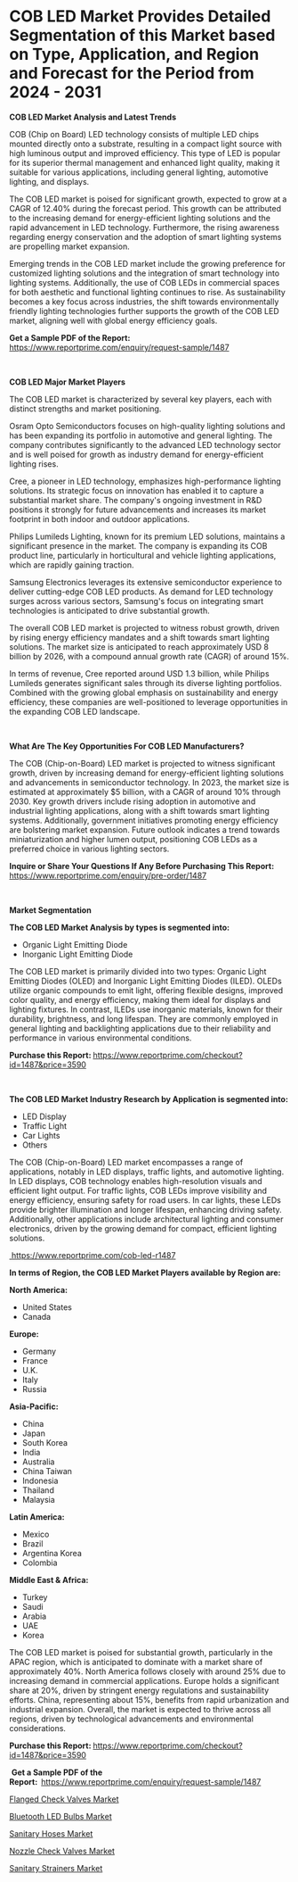 <p><h1>COB LED Market Provides Detailed Segmentation of this Market based on Type, Application, and Region and Forecast for the Period from 2024 - 2031</h1></p><p><strong>COB LED Market Analysis and Latest Trends</strong></p>
<p><p>COB (Chip on Board) LED technology consists of multiple LED chips mounted directly onto a substrate, resulting in a compact light source with high luminous output and improved efficiency. This type of LED is popular for its superior thermal management and enhanced light quality, making it suitable for various applications, including general lighting, automotive lighting, and displays.</p><p>The COB LED market is poised for significant growth, expected to grow at a CAGR of 12.40% during the forecast period. This growth can be attributed to the increasing demand for energy-efficient lighting solutions and the rapid advancement in LED technology. Furthermore, the rising awareness regarding energy conservation and the adoption of smart lighting systems are propelling market expansion. </p><p>Emerging trends in the COB LED market include the growing preference for customized lighting solutions and the integration of smart technology into lighting systems. Additionally, the use of COB LEDs in commercial spaces for both aesthetic and functional lighting continues to rise. As sustainability becomes a key focus across industries, the shift towards environmentally friendly lighting technologies further supports the growth of the COB LED market, aligning well with global energy efficiency goals.</p></p>
<p><strong>Get a Sample PDF of the Report:&nbsp;</strong> <a href="https://www.reportprime.com/enquiry/request-sample/1487?utm_campaign=1876&utm_medium=2&utm_source=Github&utm_content=ia&utm_term=24122024&utm_id=cob-led">https://www.reportprime.com/enquiry/request-sample/1487</a></p>
<p>&nbsp;</p>
<p><strong>COB LED Major Market Players</strong></p>
<p><p>The COB LED market is characterized by several key players, each with distinct strengths and market positioning. </p><p>Osram Opto Semiconductors focuses on high-quality lighting solutions and has been expanding its portfolio in automotive and general lighting. The company contributes significantly to the advanced LED technology sector and is well poised for growth as industry demand for energy-efficient lighting rises.</p><p>Cree, a pioneer in LED technology, emphasizes high-performance lighting solutions. Its strategic focus on innovation has enabled it to capture a substantial market share. The company's ongoing investment in R&D positions it strongly for future advancements and increases its market footprint in both indoor and outdoor applications.</p><p>Philips Lumileds Lighting, known for its premium LED solutions, maintains a significant presence in the market. The company is expanding its COB product line, particularly in horticultural and vehicle lighting applications, which are rapidly gaining traction.</p><p>Samsung Electronics leverages its extensive semiconductor experience to deliver cutting-edge COB LED products. As demand for LED technology surges across various sectors, Samsung's focus on integrating smart technologies is anticipated to drive substantial growth.</p><p>The overall COB LED market is projected to witness robust growth, driven by rising energy efficiency mandates and a shift towards smart lighting solutions. The market size is anticipated to reach approximately USD 8 billion by 2026, with a compound annual growth rate (CAGR) of around 15%.</p><p>In terms of revenue, Cree reported around USD 1.3 billion, while Philips Lumileds generates significant sales through its diverse lighting portfolios. Combined with the growing global emphasis on sustainability and energy efficiency, these companies are well-positioned to leverage opportunities in the expanding COB LED landscape.</p></p>
<p>&nbsp;</p>
<p><strong>What Are The Key Opportunities For COB LED Manufacturers?</strong></p>
<p><p>The COB (Chip-on-Board) LED market is projected to witness significant growth, driven by increasing demand for energy-efficient lighting solutions and advancements in semiconductor technology. In 2023, the market size is estimated at approximately $5 billion, with a CAGR of around 10% through 2030. Key growth drivers include rising adoption in automotive and industrial lighting applications, along with a shift towards smart lighting systems. Additionally, government initiatives promoting energy efficiency are bolstering market expansion. Future outlook indicates a trend towards miniaturization and higher lumen output, positioning COB LEDs as a preferred choice in various lighting sectors.</p></p>
<p><strong>Inquire or Share Your Questions If Any Before Purchasing This Report:</strong> <a href="https://www.reportprime.com/enquiry/pre-order/1487?utm_campaign=1876&utm_medium=2&utm_source=Github&utm_content=ia&utm_term=24122024&utm_id=cob-led">https://www.reportprime.com/enquiry/pre-order/1487</a></p>
<p>&nbsp;</p>
<p><strong>Market Segmentation</strong></p>
<p><strong>The COB LED Market Analysis by types is segmented into:</strong></p>
<p><ul><li>Organic Light Emitting Diode</li><li>Inorganic Light Emitting Diode</li></ul></p>
<p><p>The COB LED market is primarily divided into two types: Organic Light Emitting Diodes (OLED) and Inorganic Light Emitting Diodes (ILED). OLEDs utilize organic compounds to emit light, offering flexible designs, improved color quality, and energy efficiency, making them ideal for displays and lighting fixtures. In contrast, ILEDs use inorganic materials, known for their durability, brightness, and long lifespan. They are commonly employed in general lighting and backlighting applications due to their reliability and performance in various environmental conditions.</p></p>
<p><strong>Purchase this Report:&nbsp;</strong><a href="https://www.reportprime.com/checkout?id=1487&price=3590&utm_campaign=1876&utm_medium=2&utm_source=Github&utm_content=ia&utm_term=24122024&utm_id=cob-led">https://www.reportprime.com/checkout?id=1487&price=3590</a></p>
<p>&nbsp;</p>
<p><strong>The COB LED Market Industry Research by Application is segmented into:</strong></p>
<p><ul><li>LED Display</li><li>Traffic Light</li><li>Car Lights</li><li>Others</li></ul></p>
<p><p>The COB (Chip-on-Board) LED market encompasses a range of applications, notably in LED displays, traffic lights, and automotive lighting. In LED displays, COB technology enables high-resolution visuals and efficient light output. For traffic lights, COB LEDs improve visibility and energy efficiency, ensuring safety for road users. In car lights, these LEDs provide brighter illumination and longer lifespan, enhancing driving safety. Additionally, other applications include architectural lighting and consumer electronics, driven by the growing demand for compact, efficient lighting solutions.</p></p>
<p><a href="https://www.reportprime.com/cob-led-r1487?utm_campaign=1876&utm_medium=2&utm_source=Github&utm_content=ia&utm_term=24122024&utm_id=cob-led">&nbsp;https://www.reportprime.com/cob-led-r1487</a></p>
<p><strong>In terms of Region, the COB LED Market Players available by Region are:</strong></p>
<p>
    <p> <strong> North America: </strong>
        <ul>
            <li>United States</li>
            <li>Canada</li>
        </ul>
        </p> 
    <p> <strong> Europe: </strong>
        <ul>
            <li>Germany</li>
            <li>France</li>
            <li>U.K.</li>
            <li>Italy</li>
            <li>Russia</li>
        </ul>
        </p> 
    <p> <strong> Asia-Pacific: </strong>
        <ul>
            <li>China</li>
            <li>Japan</li>
            <li>South Korea</li>
            <li>India</li>
            <li>Australia</li>
            <li>China Taiwan</li>
            <li>Indonesia</li>
            <li>Thailand</li>
            <li>Malaysia</li>
        </ul>
        </p> 
    <p> <strong> Latin America: </strong>
        <ul>
            <li>Mexico</li>
            <li>Brazil</li>
            <li>Argentina Korea</li>
            <li>Colombia</li>
        </ul>
        </p> 
    <p> <strong> Middle East & Africa: </strong>
        <ul>
            <li>Turkey</li>
            <li>Saudi</li>
            <li>Arabia</li>
            <li>UAE</li>
            <li>Korea</li>
        </ul>
    </p>
    </p>
<p><p>The COB LED market is poised for substantial growth, particularly in the APAC region, which is anticipated to dominate with a market share of approximately 40%. North America follows closely with around 25% due to increasing demand in commercial applications. Europe holds a significant share at 20%, driven by stringent energy regulations and sustainability efforts. China, representing about 15%, benefits from rapid urbanization and industrial expansion. Overall, the market is expected to thrive across all regions, driven by technological advancements and environmental considerations.</p></p>
<p><strong>Purchase this Report: </strong><a href="https://www.reportprime.com/checkout?id=1487&price=3590&utm_campaign=1876&utm_medium=2&utm_source=Github&utm_content=ia&utm_term=24122024&utm_id=cob-led">https://www.reportprime.com/checkout?id=1487&price=3590</a></p>
<p>&nbsp;<strong>Get a Sample PDF of the Report:&nbsp;&nbsp;</strong><a href="https://www.reportprime.com/enquiry/request-sample/1487?utm_campaign=1876&utm_medium=2&utm_source=Github&utm_content=ia&utm_term=24122024&utm_id=cob-led">https://www.reportprime.com/enquiry/request-sample/1487</a></p>
<p><strong></strong></p>
<p><p><a href="https://www.linkedin.com/pulse/flanged-check-valves-market-size-expanding-rapidly-annual-slaae?utm_campaign=1876&utm_medium=2&utm_source=Github&utm_content=ia&utm_term=24122024&utm_id=cob-led">Flanged Check Valves Market</a></p><p><a href="https://github.com/mezokathleen834/Market-Research-Report-List-1/blob/main/bluetooth-led-bulbs-market.md?utm_campaign=1876&utm_medium=2&utm_source=Github&utm_content=ia&utm_term=24122024&utm_id=cob-led">Bluetooth LED Bulbs Market</a></p><p><a href="https://www.linkedin.com/pulse/industry-insights-global-sanitary-hoses-markets-growth-projections-nc7be?utm_campaign=1876&utm_medium=2&utm_source=Github&utm_content=ia&utm_term=24122024&utm_id=cob-led">Sanitary Hoses Market</a></p><p><a href="https://www.linkedin.com/pulse/in-depth-nozzle-check-valves-market-research-comprehensive-0bnve?utm_campaign=1876&utm_medium=2&utm_source=Github&utm_content=ia&utm_term=24122024&utm_id=cob-led">Nozzle Check Valves Market</a></p><p><a href="https://www.linkedin.com/pulse/sanitary-strainers-market-forecasted-from-2024-2031-expanding-uqqye?utm_campaign=1876&utm_medium=2&utm_source=Github&utm_content=ia&utm_term=24122024&utm_id=cob-led">Sanitary Strainers Market</a></p></p>
